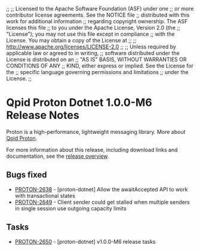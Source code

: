 ;;
;; Licensed to the Apache Software Foundation (ASF) under one
;; or more contributor license agreements.  See the NOTICE file
;; distributed with this work for additional information
;; regarding copyright ownership.  The ASF licenses this file
;; to you under the Apache License, Version 2.0 (the
;; "License"); you may not use this file except in compliance
;; with the License.  You may obtain a copy of the License at
;;
;;   http://www.apache.org/licenses/LICENSE-2.0
;;
;; Unless required by applicable law or agreed to in writing,
;; software distributed under the License is distributed on an
;; "AS IS" BASIS, WITHOUT WARRANTIES OR CONDITIONS OF ANY
;; KIND, either express or implied.  See the License for the
;; specific language governing permissions and limitations
;; under the License.
;;

# Qpid Proton Dotnet 1.0.0-M6 Release Notes

Proton is a high-performance, lightweight messaging library. More
about [Qpid Proton]({{site_url}}/proton/index.html).

For more information about this release, including download links and
documentation, see the [release overview](index.html).


## Bugs fixed

 - [PROTON-2638](https://issues.apache.org/jira/browse/PROTON-2638) - [proton-dotnet] Allow the awaitAccepted API to work with transactional states
 - [PROTON-2649](https://issues.apache.org/jira/browse/PROTON-2649) - Client sender could get stalled when multiple senders in single session use outgoing capacity limits

## Tasks

 - [PROTON-2650](https://issues.apache.org/jira/browse/PROTON-2650) - [proton-dotnet] v1.0.0-M6 release tasks